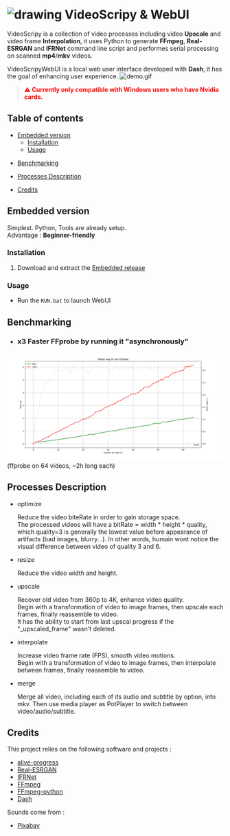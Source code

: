 
# <img src="./assets/favicon.ico" alt="drawing" width="20px"/> VideoScripy & WebUI 

VideoScripy is a collection of video processes including video **Upscale** and video frame **Interpolation**, it uses Python to generate **FFmpeg**, **Real-ESRGAN** and **IFRNet** command line script and performes serial processing on scanned **mp4**/**mkv** videos.

VideoScripyWebUI is a local web user interface developed with **Dash**, it has the goal of enhancing user experience.
![demo.gif](./doc/demo_upscale.gif)

> <span style="color:red">**⚠ Currently only compatible with Windows users who have Nvidia cards.**</span> 



## Table of contents

- [Embedded version](#embedded-version)
    * [Installation](#installation)
    * [Usage](#usage)
<!-- 
- [Self setup version](#self-setup-version)
    * [Installation](#installation-1)
    * [Usage](#usage-1) -->

- [Benchmarking](#benchmarking)

- [Processes Description](#processes-description)

- [Credits](#credits)
<!-- 
- [TODO list](#todo-list) -->



## Embedded version

Simplest. Python, Tools are already setup.  
Advantage : **Beginner-friendly**

### Installation

1. Download and extract the [Embedded release](https://github.com/luewh/Video-Script/releases/latest)

### Usage

- Run the `RUN.bat` to launch WebUI

<!-- 

## Self setup version

Need to install Python dependencies, add tools to PATH manually.  
Advantage : **Freedom**

### Installation

1. Download and extract the [SelfSetup release](https://github.com/luewh/Video-Script/releases/latest)

2. Download and install Python 3.10 if you dont have.

3. Install dependencies

    ```shell
    pip install -r requirements.txt
    ```
 
4. Add tools to PATH

    Below tools are included in self setup release :

    [FFmpeg](https://www.gyan.dev/ffmpeg/builds/) full build for hardware acceleration.

    [Real-ESRGAN-ncnn-vulkan](https://github.com/xinntao/Real-ESRGAN-ncnn-vulkan/releases) for video upscaling.
    
    [Ifrnet-ncnn-vulkan](https://github.com/nihui/ifrnet-ncnn-vulkan/releases) for video frame interpolation.  
    
    <span style="color:orange">**Important**</span>  

    Make sure to add  

    - `<pathTo>\ffmpeg-full_build\bin`
    - `<pathTo>\Real-ESRGAN`
    - `<pathTo>\Ifrnet`

    in the environment variable *PATH* -->


<!-- 
### Usage

- VideoScripy.py

    Run the script on where videos are located and follow the command line indication

- VideoScripyWebUI.py

    Run the script, a web page should be opened automatically, select a process, select a path where videos are located, **SCAN** then **RUN**. The processed videos are under a folder of selected path example ./upscaled.
 -->


## Benchmarking

- ### x3 Faster FFprobe by running it "asynchronously"
![Fast FFprobe](./doc/faster_way_to_run_ffprobe.png)
(ffprobe on 64 videos, ~2h long each)




## Processes Description

- optimize

    Reduce the video biteRate in order to gain storage space.  
    The processed videos will have a bitRate = width * height * quality, which quality=3 is generally the lowest value before appearance of artifacts (bad images, blurry...). In other words, humain wont notice the visual difference between video of quality 3 and 6.

- resize

    Reduce the video width and height.

- upscale

    Recover old video from 360p to 4K, enhance video quality.  
    Begin with a transformation of video to image frames, then upscale each frames, finally reassemble to video.   
    It has the ability to start from last upscal progress if the "_upscaled_frame" wasn't deleted.

- interpolate

    Increase video frame rate (FPS), smooth video motions.  
    Begin with a transformation of video to image frames, then interpolate between frames, finally reassemble to video.

- merge

    Merge all video, including each of its audio and subtitle by option, into mkv. Then use media player as PotPlayer to switch between video/audio/subtitle.



## Credits

This project relies on the following software and projects :
- [alive-progress](https://github.com/rsalmei/alive-progress)
- [Real-ESRGAN](https://github.com/xinntao/Real-ESRGAN)
- [IFRNet](https://github.com/ltkong218/IFRNet)
- [FFmpeg](https://www.ffmpeg.org/)
- [FFmpeg-python](https://github.com/kkroening/ffmpeg-python)
- [Dash](https://dash.plotly.com/)

Sounds come from :
- [Pixabay](https://pixabay.com/sound-effects/search/typewriter/)

<!-- 
## TODO list

- ✅ stdout to Dash
- ✅ alive-progress ANSI Escape Code "?25l" render problem
- ✅ License
- ✅ Favicon
- ✅ Embed release
- ✅ Stop upscale and interpolate process
- ✅ Get video walk optimize
- ✅ Arrange process select UI
- ✅ Better row height
- ✅ Select / Unselect all videos
- ✅ Sort video by properties
- ✅ Sort by name in WebUI and VS
- ✅ Skip video if "&" present in video path and name
- [N] Add FFmpeg visual quality metrics (PSNR, SSIM, VMAF)
- ✅ Better encoders parameters
- ✅ Remove empty folders
- [ ] Catch process error, and stop frame watch thread appropriately
- [ ] Check tools
- ✅ framesToVideo()
- [ ] Running disable all new button
- [ ] Separate repository for WebUI
- [ ] Better upscale recovery
- [ ] Gif to explain processes, tooltip on process dropdown
- [ ] Log ?
 -->

